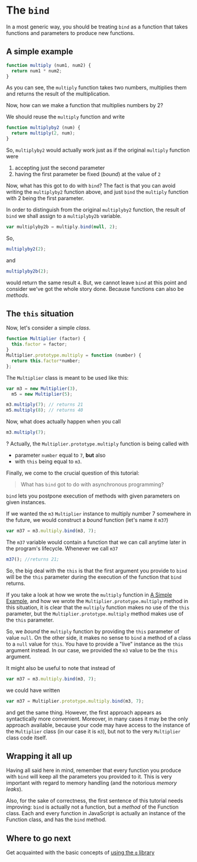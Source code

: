 # The `bind`

In a most generic way, you should be treating `bind` as a function that takes functions and parameters to produce new functions.

## A simple example

```javascript
function multiply (num1, num2) {
  return num1 * num2;
}
```

As you can see, the `multiply` function takes two numbers, multiplies them and returns the result of the multiplication.

Now, how can we make a function that multiplies numbers by 2?

We should reuse the `multiply` function and write

```javascript
function multiplyby2 (num) {
  return multiply(2, num);
}
```

So, `multiplyby2` would actually work just as if the original `multiply` function were

1. accepting just the second parameter
2. having the first parameter be fixed (_bound_) at the value of `2`

Now, what has this got to do with `bind`?
The fact is that you can avoid writing the `multiplyby2` function above, and just `bind` the `multiply` function with 2 being the first parameter.

In order to distinguish from the original `multiplyby2` function, the result of `bind` we shall assign to a `multiplyby2b` variable.

```javascript
var multiplyby2b = multiply.bind(null, 2);
```

So,

```javascript
multiplyby2(2);
```

and

```javascript
multiplyby2b(2);
```

would return the same result `4`.
But, we cannot leave `bind` at this point and consider we've got the whole story done.
Because functions can also be _methods_.

## The `this` situation

Now, let's consider a simple _class_.

```javascript
function Multiplier (factor) {
  this.factor = factor;
}
Multiplier.prototype.multiply = function (number) {
  return this.factor*number;
};
```

The `Multiplier` class is meant to be used like this:

```javascript
var m3 = new Multiplier(3),
  m5 = new Multiplier(5);

m3.multiply(7); // returns 21
m5.multiply(8); // returns 40
```

Now, what does actually happen when you call

```javascript
m3.multiply(7);
```

? Actually, the `Multiplier.prototype.multiply` function is being called with 

- parameter `number` equal to `7`, __but__ also 
- with `this` being equal to `m3`.

Finally, we come to the crucial question of this tutorial:

> What has `bind` got to do with asynchronous programming?

`bind` lets you postpone execution of methods with given parameters on given instances.

If we wanted the `m3` `Multiplier` instance to multiply number 7 somewhere in the future, we would construct a _bound_ function (let's name it `m37`)

```javascript
var m37 = m3.multiply.bind(m3, 7);
```

The `m37` variable would contain a function that we can call anytime later in the program's lifecycle.
Whenever we call `m37`

```javascript
m37(); //returns 21;
```

So, the big deal with the `this` is that the first argument you provide to `bind` will be the `this` parameter during the execution of the function that `bind` returns.

If you take a look at how we wrote the `multiply` function in [A Simple Example](a_simple_example), and how we wrote the `Multiplier.prototype.multiply` method in this situation, it is clear that the `multiply` function makes no use of the `this` parameter, but the `Multiplier.prototype.multiply` method makes use of the `this` parameter.

So, we _bound_ the `multiply` function by providing the `this` parameter of value `null`.
On the other side, it makes no sense to `bind` a method of a class to a `null` value for `this`. You have to provide a "live" instance as the `this` argument instead. In our case, we provided the `m3` value to be the `this` argument.

It might also be useful to note that instead of

```javascript
var m37 = m3.multiply.bind(m3, 7);
```

we could have written

```javascript
var m37 = Multiplier.prototype.multiply.bind(m3, 7);
```

and get the same thing.
However, the first approach appears as syntactically more convenient.
Moreover, in many cases it may be the only approach available, because your code may have access to the instance of the `Multiplier` class (in our case it is `m3`), but not to the very `Multiplier` class code itself.

## Wrapping it all up
Having all said here in mind, remember that every function you produce with `bind` will keep all the parameters you provided to it. This is very important with regard to memory handling (and the notorious _memory leaks_).

Also, for the sake of correctness, the first sentence of this tutorial needs improving: `bind` is actually not a function, but a _method_ of the Function class.
Each and every function in JavaScript is actually an instance of the Function class, and has the `bind` method.

## Where to go next
Get acquainted with the basic concepts of [using the `q` library](q.md)
